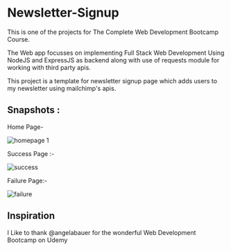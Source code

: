 # Newsletter-Signup
<p>
  This is one of the projects for The Complete Web Development Bootcamp Course.

The Web app focusses on implementing Full Stack Web Development Using NodeJS and ExpressJS as backend along with use of requests module for working with third party apis.

This project is a template for newsletter signup page which adds users to my newsletter using mailchimp's apis.
</p>
<h2> Snapshots : </h2>
<p>
Home Page-
  </p>
 
  ![homepage 1](https://user-images.githubusercontent.com/95754028/226538657-68743e46-7de7-4759-a512-d0265e05a9b4.png)
<p>
  Success Page :- 
  </p>
  
  ![success](https://user-images.githubusercontent.com/95754028/226539564-2cbd8ae4-5a87-4091-9ed2-09f0c6b0e91b.png)

  <p>
  Failure Page:-
  </p>
  
  ![failure](https://user-images.githubusercontent.com/95754028/226539591-4e57a8ab-213c-44fe-94fb-c4467c2ac0b5.png)

  ## Inspiration
I Like to thank @angelabauer  for the wonderful  Web Development Bootcamp  on Udemy 
